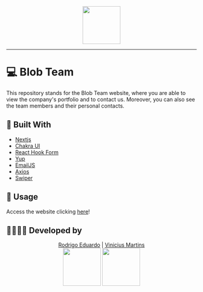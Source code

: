 <div align="center">
  <img src="./public/assets/icons/blob-circle-gray.svg" width="100px" height="100px" />
</div>

<hr />

# 💻 Blob Team

This repository stands for the Blob Team website, where you are able to view the company's portfolio and to contact us. Moreover, you can also see the team members and their personal contacts.

## 🚀 Built With

- [Nextjs](https://nextjs.org/)
- [Chakra UI](https://chakra-ui.com/)
- [React Hook Form](https://react-hook-form.com/)
- [Yup](https://github.com/jquense/yup)
- [EmailJS](https://www.emailjs.com/)
- [Axios](https://github.com/axios/axios)
- [Swiper](https://swiperjs.com/)

## 📲 Usage

Access the website clicking [here](https://blobteam.tech)!

## 👨‍💻👨‍💻 Developed by

<div align="center" display="flex">
  <a href="https://github.com/rodrigoeduardo">Rodrigo Eduardo</a> | <a href="https://github.com/martinsvinicius">Vinicius Martins</a>
  <br />
  <img src="https://github.com/rodrigoeduardo.png" width="100" height="100" />
  <img src="https://github.com/martinsvinicius.png" width="100" height="100" />
</div>
